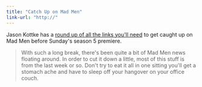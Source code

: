 ```yaml
---
title: "Catch Up on Mad Men"
link-url: "http://"
---
```

<p>Jason Kottke has a <a href="http://kottke.org/12/03/mad-men-coming">round up of all the links you'll need</a> to get caught up on Mad Men before Sunday's season 5 premiere.</p>
<blockquote><p>
  With such a long break, there's been quite a bit of Mad Men news floating around. In order to cut it down a little, most of this stuff is from the last week or so. Don't try to eat it all in one sitting you'll get a stomach ache and have to sleep off your hangover on your office couch.
</p></blockquote>
